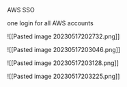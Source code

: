 AWS SSO

one login for all AWS accounts 

![[Pasted image 20230517202732.png]]

![[Pasted image 20230517203046.png]]

![[Pasted image 20230517203128.png]]

![[Pasted image 20230517203225.png]]

